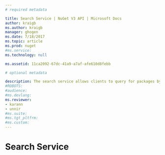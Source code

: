 ```yaml
---
# required metadata 

title: Search Service | NuGet V3 API | Microsoft Docs
author: kraigb
ms.author: kraigb
manager: ghogen
ms.date: 7/18/2017
ms.topic: article
ms.prod: nuget
#ms.service:
ms.technology: null

ms.assetid: 11ca2092-67dc-41a9-a7af-afe610d8febb

# optional metadata

description: The search service allows clients to query for packages by keyword and to filter results on certain package fields.
#ROBOTS:
#audience:
#ms.devlang:
ms.reviewer:
- karann
- unnir
#ms.suite:
#ms.tgt_pltfrm:
#ms.custom:
---
```


# Search Service

